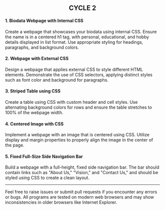 <h2 align="center">
  <strong>CYCLE 2</strong>  
</h2>

#### 1. Biodata Webpage with Internal CSS 
Create a webpage that showcases your biodata using internal CSS. Ensure the name is in a centered h1 tag, with personal, educational, and hobby details displayed in list format. Use appropriate styling for headings, paragraphs, and background colors.





#### 2. Webpage with External CSS
Design a webpage that applies external CSS to style different HTML elements. Demonstrate the use of CSS selectors, applying distinct styles such as font color and background for paragraphs.



#### 3. Striped Table using CSS 
Create a table using CSS with custom header and cell styles. Use alternating background colors for rows and ensure the table stretches to 100% of the webpage width.

#### 4. Centered Image with CSS 
Implement a webpage with an image that is centered using CSS. Utilize display and margin properties to properly align the image in the center of the page.


#### 5. Fixed Full-Size Side Navigation Bar  
Build a webpage with a full-height, fixed side navigation bar. The bar should contain links such as "About Us," "Vision," and "Contact Us," and should be styled using CSS to create a clean layout.


---

Feel free to raise issues or submit pull requests if you encounter any errors or bugs. All programs are tested on modern web browsers and may show inconsistencies in older browsers like Internet Explorer.
